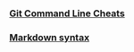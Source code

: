 ### [Git Command Line Cheats](gitcheats.md)
### [Markdown syntax](https://guides.github.com/features/mastering-markdown/)
